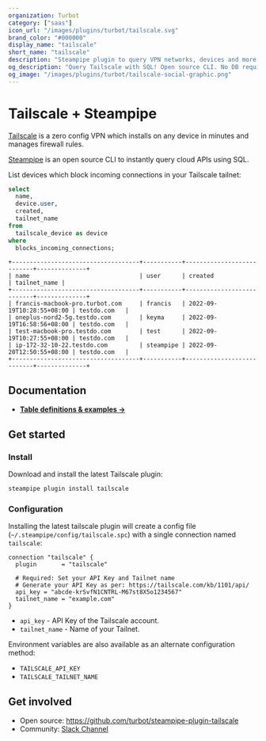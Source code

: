 ```yaml
---
organization: Turbot
category: ["saas"]
icon_url: "/images/plugins/turbot/tailscale.svg"
brand_color: "#000000"
display_name: "tailscale"
short_name: "tailscale"
description: "Steampipe plugin to query VPN networks, devices and more from tailscale."
og_description: "Query Tailscale with SQL! Open source CLI. No DB required."
og_image: "/images/plugins/turbot/tailscale-social-graphic.png"
---
```


# Tailscale + Steampipe

[Tailscale](https://tailscale.com) is a zero config VPN which installs on any device in minutes and manages firewall rules.

[Steampipe](https://steampipe.io) is an open source CLI to instantly query cloud APIs using SQL.

List devices which block incoming connections in your Tailscale tailnet:

```sql
select
  name,
  device.user,
  created,
  tailnet_name
from
  tailscale_device as device
where
  blocks_incoming_connections;
```

```
+------------------------------------+-----------+---------------------------+--------------+
| name                               | user      | created                   | tailnet_name |
+------------------------------------+-----------+---------------------------+--------------+
| francis-macbook-pro.turbot.com     | francis   | 2022-09-19T10:28:55+08:00 | testdo.com   |
| oneplus-nord2-5g.testdo.com        | keyma     | 2022-09-19T16:58:56+08:00 | testdo.com   |
| test-macbook-pro.testdo.com        | test      | 2022-09-19T10:27:55+08:00 | testdo.com   |
| ip-172-32-10-22.testdo.com         | steampipe | 2022-09-20T12:50:55+08:00 | testdo.com   |
+------------------------------------+-----------+---------------------------+--------------+
```

## Documentation

- **[Table definitions & examples →](/plugins/turbot/tailscale/tables)**

## Get started

### Install

Download and install the latest Tailscale plugin:

```bash
steampipe plugin install tailscale
```

### Configuration

Installing the latest tailscale plugin will create a config file (`~/.steampipe/config/tailscale.spc`) with a single connection named `tailscale`:

```hcl
connection "tailscale" {
  plugin       = "tailscale"

  # Required: Set your API Key and Tailnet name
  # Generate your API Key as per: https://tailscale.com/kb/1101/api/
  api_key = "abcde-krSvfN1CNTRL-M67st8X5o1234567"
  tailnet_name = "example.com"
}
```

- `api_key` - API Key of the Tailscale account.
- `tailnet_name` - Name of your Tailnet.

Environment variables are also available as an alternate configuration method:
* `TAILSCALE_API_KEY`
* `TAILSCALE_TAILNET_NAME`

## Get involved

- Open source: https://github.com/turbot/steampipe-plugin-tailscale
- Community: [Slack Channel](https://steampipe.io/community/join)
